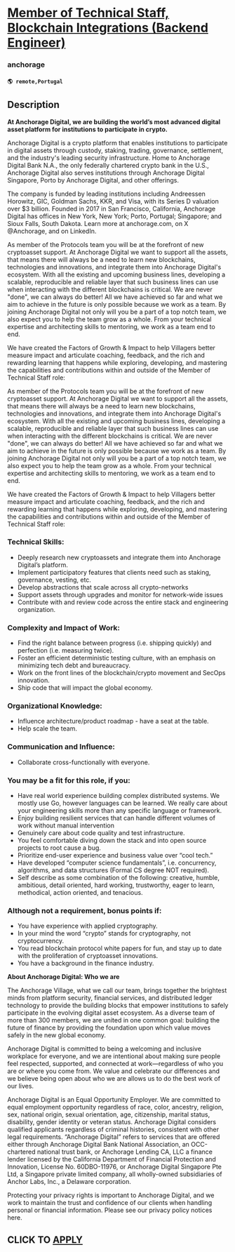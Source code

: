 # [Member of Technical Staff, Blockchain Integrations (Backend Engineer)](https://www.remotewlb.com/apply/member-of-technical-staff-blockchain-integrations-backend-engineer)  
### anchorage  
#### `🌎 remote,Portugal`  

## Description

 **At Anchorage Digital, we are building the world’s most advanced digital asset platform for institutions to participate in crypto.**

  

Anchorage Digital is a crypto platform that enables institutions to participate in digital assets through custody, staking, trading, governance, settlement, and the industry's leading security infrastructure. Home to Anchorage Digital Bank N.A., the only federally chartered crypto bank in the U.S., Anchorage Digital also serves institutions through Anchorage Digital Singapore, Porto by Anchorage Digital, and other offerings.

  

The company is funded by leading institutions including Andreessen Horowitz, GIC, Goldman Sachs, KKR, and Visa, with its Series D valuation over $3 billion. Founded in 2017 in San Francisco, California, Anchorage Digital has offices in New York, New York; Porto, Portugal; Singapore; and Sioux Falls, South Dakota. Learn more at anchorage.com, on X @Anchorage, and on LinkedIn.

  

As member of the Protocols team you will be at the forefront of new cryptoasset support. At Anchorage Digital we want to support all the assets, that means there will always be a need to learn new blockchains, technologies and innovations, and integrate them into Anchorage Digital's ecosystem. With all the existing and upcoming business lines, developing a scalable, reproducible and reliable layer that such business lines can use when interacting with the different blockchains is critical. We are never "done", we can always do better! All we have achieved so far and what we aim to achieve in the future is only possible because we work as a team. By joining Anchorage Digital not only will you be a part of a top notch team, we also expect you to help the team grow as a whole. From your technical expertise and architecting skills to mentoring, we work as a team end to end.

  

We have created the Factors of Growth & Impact to help Villagers better measure impact and articulate coaching, feedback, and the rich and rewarding learning that happens while exploring, developing, and mastering the capabilities and contributions within and outside of the Member of Technical Staff role:

  

As member of the Protocols team you will be at the forefront of new cryptoasset support. At Anchorage Digital we want to support all the assets, that means there will always be a need to learn new blockchains, technologies and innovations, and integrate them into Anchorage Digital's ecosystem. With all the existing and upcoming business lines, developing a scalable, reproducible and reliable layer that such business lines can use when interacting with the different blockchains is critical. We are never "done", we can always do better! All we have achieved so far and what we aim to achieve in the future is only possible because we work as a team. By joining Anchorage Digital not only will you be a part of a top notch team, we also expect you to help the team grow as a whole. From your technical expertise and architecting skills to mentoring, we work as a team end to end.

  

We have created the Factors of Growth & Impact to help Villagers better measure impact and articulate coaching, feedback, and the rich and rewarding learning that happens while exploring, developing, and mastering the capabilities and contributions within and outside of the Member of Technical Staff role:

  

### Technical Skills:

* Deeply research new cryptoassets and integrate them into Anchorage Digital’s platform.
* Implement participatory features that clients need such as staking, governance, vesting, etc.
* Develop abstractions that scale across all crypto-networks
* Support assets through upgrades and monitor for network-wide issues
* Contribute with and review code across the entire stack and engineering organization.

  

### Complexity and Impact of Work:

* Find the right balance between progress (i.e. shipping quickly) and perfection (i.e. measuring twice).
* Foster an efficient deterministic testing culture, with an emphasis on minimizing tech debt and bureaucracy.
* Work on the front lines of the blockchain/crypto movement and SecOps innovation.
* Ship code that will impact the global economy.

  

### Organizational Knowledge:

* Influence architecture/product roadmap - have a seat at the table.
* Help scale the team.

  

### Communication and Influence:

* Collaborate cross-functionally with everyone.

  

### You may be a fit for this role, if you:

* Have real world experience building complex distributed systems. We mostly use Go, however languages can be learned. We really care about your engineering skills more than any specific language or framework.
* Enjoy building resilient services that can handle different volumes of work without manual intervention
* Genuinely care about code quality and test infrastructure.
* You feel comfortable diving down the stack and into open source projects to root cause a bug.
* Prioritize end-user experience and business value over “cool tech.”
* Have developed “computer science fundamentals”, i.e. concurrency, algorithms, and data structures (Formal CS degree NOT required).
* Self describe as some combination of the following: creative, humble, ambitious, detail oriented, hard working, trustworthy, eager to learn, methodical, action oriented, and tenacious.

  

### Although not a requirement, bonus points if:

* You have experience with applied cryptography.
* In your mind the word “crypto” stands for cryptography, not cryptocurrency.
* You read blockchain protocol white papers for fun, and stay up to date with the proliferation of cryptoasset innovations.
* You have a background in the finance industry.

  

 **About Anchorage Digital: Who we are**

  

The Anchorage Village, what we call our team, brings together the brightest minds from platform security, financial services, and distributed ledger technology to provide the building blocks that empower institutions to safely participate in the evolving digital asset ecosystem. As a diverse team of more than 300 members, we are united in one common goal: building the future of finance by providing the foundation upon which value moves safely in the new global economy.

  

Anchorage Digital is committed to being a welcoming and inclusive workplace for everyone, and we are intentional about making sure people feel respected, supported, and connected at work—regardless of who you are or where you come from. We value and celebrate our differences and we believe being open about who we are allows us to do the best work of our lives.

Anchorage Digital is an Equal Opportunity Employer. We are committed to equal employment opportunity regardless of race, color, ancestry, religion, sex, national origin, sexual orientation, age, citizenship, marital status, disability, gender identity or veteran status. Anchorage Digital considers qualified applicants regardless of criminal histories, consistent with other legal requirements. “Anchorage Digital” refers to services that are offered either through Anchorage Digital Bank National Association, an OCC-chartered national trust bank, or Anchorage Lending CA, LLC a finance lender licensed by the California Department of Financial Protection and Innovation, License No. 60DBO-11976, or Anchorage Digital Singapore Pte Ltd, a Singapore private limited company, all wholly-owned subsidiaries of Anchor Labs, Inc., a Delaware corporation.

  

Protecting your privacy rights is important to Anchorage Digital, and we work to maintain the trust and confidence of our clients when handling personal or financial information. Please see our privacy policy notices here.

  
## CLICK TO [APPLY](https://www.remotewlb.com/apply/member-of-technical-staff-blockchain-integrations-backend-engineer)

